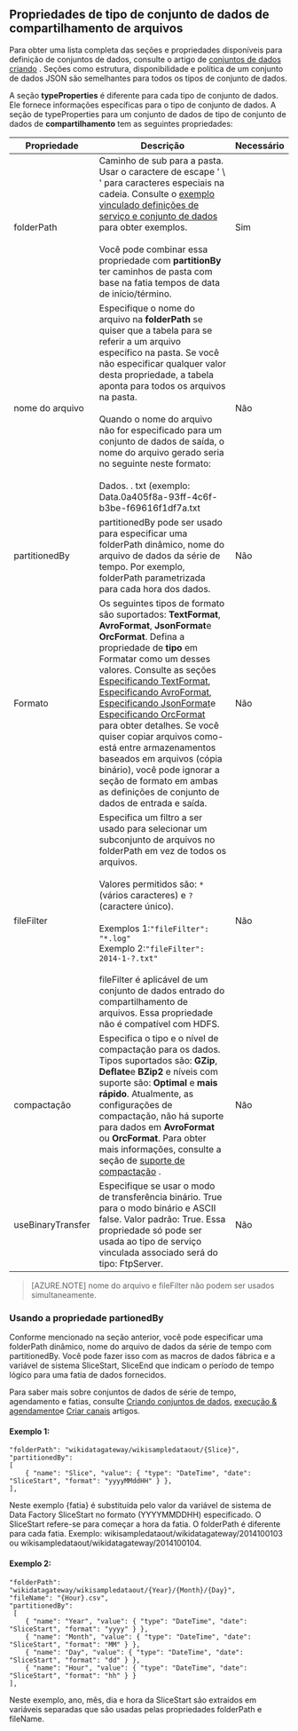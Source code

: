 ## <a name="fileshare-dataset-type-properties"></a>Propriedades de tipo de conjunto de dados de compartilhamento de arquivos

Para obter uma lista completa das seções e propriedades disponíveis para definição de conjuntos de dados, consulte o artigo de [conjuntos de dados criando](../articles/data-factory/data-factory-create-datasets.md) . Seções como estrutura, disponibilidade e política de um conjunto de dados JSON são semelhantes para todos os tipos de conjunto de dados. 

A seção **typeProperties** é diferente para cada tipo de conjunto de dados. Ele fornece informações específicas para o tipo de conjunto de dados. A seção de typeProperties para um conjunto de dados de tipo de conjunto de dados de **compartilhamento** tem as seguintes propriedades:

Propriedade | Descrição | Necessário
-------- | ----------- | --------
folderPath | Caminho de sub para a pasta. Usar o caractere de escape ' \ ' para caracteres especiais na cadeia. Consulte o [exemplo vinculado definições de serviço e conjunto de dados](#sample-linked-service-and-dataset-definitions) para obter exemplos.<br/><br/>Você pode combinar essa propriedade com **partitionBy** ter caminhos de pasta com base na fatia tempos de data de início/término. | Sim
nome do arquivo | Especifique o nome do arquivo na **folderPath** se quiser que a tabela para se referir a um arquivo específico na pasta. Se você não especificar qualquer valor desta propriedade, a tabela aponta para todos os arquivos na pasta.<br/><br/>Quando o nome do arquivo não for especificado para um conjunto de dados de saída, o nome do arquivo gerado seria no seguinte neste formato: <br/><br/>Dados. <Guid>. txt (exemplo: Data.0a405f8a-93ff-4c6f-b3be-f69616f1df7a.txt | Não
partitionedBy | partitionedBy pode ser usado para especificar uma folderPath dinâmico, nome do arquivo de dados da série de tempo. Por exemplo, folderPath parametrizada para cada hora dos dados. | Não
Formato | Os seguintes tipos de formato são suportados: **TextFormat**, **AvroFormat**, **JsonFormat**e **OrcFormat**. Defina a propriedade de **tipo** em Formatar como um desses valores. Consulte as seções [Especificando TextFormat](#specifying-textformat), [Especificando AvroFormat](#specifying-avroformat), [Especificando JsonFormat](#specifying-jsonformat)e [Especificando OrcFormat](#specifying-orcformat) para obter detalhes. Se você quiser copiar arquivos como-está entre armazenamentos baseados em arquivos (cópia binário), você pode ignorar a seção de formato em ambas as definições de conjunto de dados de entrada e saída. | Não
fileFilter | Especifica um filtro a ser usado para selecionar um subconjunto de arquivos no folderPath em vez de todos os arquivos.<br/><br/>Valores permitidos são: `*` (vários caracteres) e `?` (caractere único).<br/><br/>Exemplos 1:`"fileFilter": "*.log"`<br/>Exemplo 2:`"fileFilter": 2014-1-?.txt"`<br/><br/> fileFilter é aplicável de um conjunto de dados entrado do compartilhamento de arquivos. Essa propriedade não é compatível com HDFS.  | Não
| compactação | Especifica o tipo e o nível de compactação para os dados. Tipos suportados são: **GZip**, **Deflate**e **BZip2** e níveis com suporte são: **Optimal** e **mais rápido**. Atualmente, as configurações de compactação, não há suporte para dados em **AvroFormat** ou **OrcFormat**. Para obter mais informações, consulte a seção de [suporte de compactação](#compression-support) .  | Não |
| useBinaryTransfer | Especifique se usar o modo de transferência binário. True para o modo binário e ASCII false. Valor padrão: True. Essa propriedade só pode ser usada ao tipo de serviço vinculada associado será do tipo: FtpServer. | Não | 
 

> [AZURE.NOTE] nome do arquivo e fileFilter não podem ser usados simultaneamente.

### <a name="using-partionedby-property"></a>Usando a propriedade partionedBy

Conforme mencionado na seção anterior, você pode especificar uma folderPath dinâmico, nome do arquivo de dados da série de tempo com partitionedBy. Você pode fazer isso com as macros de dados fábrica e a variável de sistema SliceStart, SliceEnd que indicam o período de tempo lógico para uma fatia de dados fornecidos. 

Para saber mais sobre conjuntos de dados de série de tempo, agendamento e fatias, consulte [Criando conjuntos de dados](../articles/data-factory/data-factory-create-datasets.md), [execução & agendamento](../articles/data-factory/data-factory-scheduling-and-execution.md)e [Criar canais](../articles/data-factory/data-factory-create-pipelines.md) artigos. 

#### <a name="sample-1"></a>Exemplo 1:

    "folderPath": "wikidatagateway/wikisampledataout/{Slice}",
    "partitionedBy": 
    [
        { "name": "Slice", "value": { "type": "DateTime", "date": "SliceStart", "format": "yyyyMMddHH" } },
    ],

Neste exemplo {fatia} é substituída pelo valor da variável de sistema de Data Factory SliceStart no formato (YYYYMMDDHH) especificado. O SliceStart refere-se para começar a hora da fatia. O folderPath é diferente para cada fatia. Exemplo: wikisampledataout/wikidatagateway/2014100103 ou wikisampledataout/wikidatagateway/2014100104.

#### <a name="sample-2"></a>Exemplo 2:

    "folderPath": "wikidatagateway/wikisampledataout/{Year}/{Month}/{Day}",
    "fileName": "{Hour}.csv",
    "partitionedBy": 
     [
        { "name": "Year", "value": { "type": "DateTime", "date": "SliceStart", "format": "yyyy" } },
        { "name": "Month", "value": { "type": "DateTime", "date": "SliceStart", "format": "MM" } }, 
        { "name": "Day", "value": { "type": "DateTime", "date": "SliceStart", "format": "dd" } }, 
        { "name": "Hour", "value": { "type": "DateTime", "date": "SliceStart", "format": "hh" } } 
    ],

Neste exemplo, ano, mês, dia e hora da SliceStart são extraídos em variáveis separadas que são usadas pelas propriedades folderPath e fileName.
